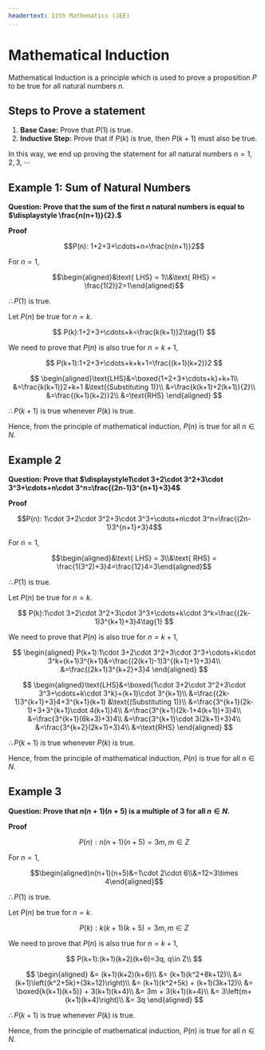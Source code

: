 ```yaml
---
headertext: 11th Mathematics (JEE)
...
```


# **Mathematical Induction**

Mathematical Induction is a principle which is used to prove a proposition $P$ to be true for all natural numbers $n$.

## Steps to Prove a statement

1. **Base Case:** Prove that $P(1)$ is true.
2. **Inductive Step:** Prove that if $P(k)$ is true, then $P(k+1)$ must also be true.

In this way, we end up proving the statement for all natural numbers $n = 1, 2, 3, \cdots$

## Example 1: Sum of Natural Numbers

**Question: Prove that the sum of the first $n$ natural numbers is equal to $\displaystyle \frac{n(n+1)}{2}.$**

**Proof**

$$P(n): 1+2+3+\cdots+n=\frac{n(n+1)}2$$

For $n=1$,

$$\begin{aligned}&\text{ LHS} = 1\\&\text{ RHS} = \frac{1(2)}2=1\end{aligned}$$

$\therefore P(1)$ is true.

Let $P(n)$ be true for $n=k$.

$$
P(k):1+2+3+\cdots+k=\frac{k(k+1)}2\tag{1}
$$

We need to prove that $P(n)$ is also true for $n=k+1$,

$$
P(k+1):1+2+3+\cdots+k+k+1=\frac{(k+1)(k+2)}2
$$

$$
\begin{aligned}\text{LHS}&=\boxed{1+2+3+\cdots+k}+k+1\\
&=\frac{k(k+1)}2+k+1 &\text{(Substituting 1)}\\
&=\frac{k(k+1)+2(k+1)}{2}\\
&=\frac{(k+1)(k+2)}2\\
&=\text{RHS}
\end{aligned}
$$

$\therefore P(k+1)$ is true whenever $P(k)$ is true.

Hence, from the principle of mathematical induction, $P(n)$ is true for all $n\in N$.

## Example 2

**Question: Prove that $\displaystyle1\cdot 3+2\cdot 3^2+3\cdot 3^3+\cdots+n\cdot 3^n=\frac{(2n-1)3^{n+1}+3}4$**

**Proof**

$$P(n): 1\cdot 3+2\cdot 3^2+3\cdot 3^3+\cdots+n\cdot 3^n=\frac{(2n-1)3^{n+1}+3}4$$

For $n=1$,

$$\begin{aligned}&\text{ LHS} = 3\\&\text{ RHS} = \frac{1(3^2)+3}4=\frac{12}4=3\end{aligned}$$

$\therefore P(1)$ is true.

Let $P(n)$ be true for $n=k$.

$$
P(k):1\cdot 3+2\cdot 3^2+3\cdot 3^3+\cdots+k\cdot 3^k=\frac{(2k-1)3^{k+1}+3}4\tag{1}
$$

We need to prove that $P(n)$ is also true for $n=k+1$,

$$
\begin{aligned}
P(k+1):1\cdot 3+2\cdot 3^2+3\cdot 3^3+\cdots+k\cdot 3^k+(k+1)3^{k+1}&=\frac{(2(k+1)-1)3^{(k+1)+1}+3}4\\
&=\frac{(2k+1)3^{k+2}+3}4
\end{aligned}
$$

$$
\begin{aligned}\text{LHS}&=\boxed{1\cdot 3+2\cdot 3^2+3\cdot 3^3+\cdots+k\cdot 3^k}+(k+1)\cdot 3^{k+1}\\
&=\frac{(2k-1)3^{k+1}+3}4+3^{k+1}(k+1) &\text{(Substituting 1)}\\
&=\frac{3^{k+1}(2k-1)+3+3^{k+1}\cdot 4(k+1)}4\\
&=\frac{3^{k+1}(2k-1+4(k+1))+3}4\\
&=\frac{3^{k+1}(6k+3)+3}4\\
&=\frac{3^{k+1}\cdot 3(2k+1)+3}4\\
&=\frac{3^{k+2}(2k+1)+3}4\\
&=\text{RHS}
\end{aligned}
$$

$\therefore P(k+1)$ is true whenever $P(k)$ is true.

Hence, from the principle of mathematical induction, $P(n)$ is true for all $n\in N$.

## Example 3

**Question: Prove that $n(n+1)(n+5)$ is a multiple of 3 for all $n\in N$.**

**Proof**

$$P(n): n(n+1)(n+5)=3m, m\in Z$$

For $n=1$,

$$\begin{aligned}n(n+1)(n+5)&=1\cdot 2\cdot 6\\&=12=3\times 4\end{aligned}$$

$\therefore P(1)$ is true.

Let $P(n)$ be true for $n=k$.

$$
P(k):k(k+1)(k+5)=3m, m\in Z\tag{1}
$$

We need to prove that $P(n)$ is also true for $n=k+1$,

$$
P(k+1):(k+1)(k+2)(k+6)=3q, q\in Z\\
$$

$$
\begin{aligned}
&= (k+1)(k+2)(k+6)\\
&= (k+1)(k^2+8k+12)\\
&= (k+1)\left((k^2+5k)+(3k+12)\right)\\
&= (k+1)(k^2+5k) + (k+1)(3k+12)\\
&= \boxed{k(k+1)(k+5)} + 3(k+1)(k+4)\\
&= 3m + 3(k+1)(k+4)\\
&= 3\left(m+(k+1)(k+4)\right)\\
&= 3q
\end{aligned}
$$

$\therefore P(k+1)$ is true whenever $P(k)$ is true.

Hence, from the principle of mathematical induction, $P(n)$ is true for all $n\in N$.
